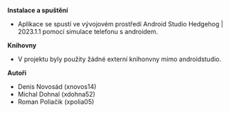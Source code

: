 **Instalace a spuštění**
- Aplikace se spustí ve vývojovém prostředí Android Studio Hedgehog | 2023.1.1 pomocí simulace telefonu s androidem.


**Knihovny**
- V projektu byly použity žádné externí knihonvny mimo androidstudio.

**Autoři**
- Denis Novosád (xnovos14)
- Michal Dohnal (xdohna52)
- Roman Poliačik (xpolia05)
